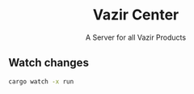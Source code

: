 # <div align="center"> Vazir Center </div>

<div align="center"> A Server for all Vazir Products </div>

## Watch changes

```cmd
cargo watch -x run
```

